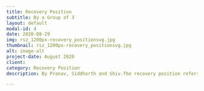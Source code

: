 ```yaml
---
title: Recovery Position
subtitle: By a Group of 3
layout: default
modal-id: 4
date: 2020-08-29
img: rsz_1200px-recovery_positionsvg.jpg 
thumbnail: rsz_1200px-recovery_positionsvg.jpg 
alt: image-alt
project-date: August 2020
client: 
category: Recovery Position
description: By Pranav, Siddharth and Shiv.The recovery position refers to one of a series of variations on a lateral recumbent or three-quarters prone position of the body, in to which an unconscious but breathing casualty can be placed as part of first aid treatment.An unconscious person, a person who is assessed on the Glasgow Coma Scale (GCS) at eight or below, in a supine position (on the back) may not be able to maintain an open airway as a conscious person would. Watch our Video - <a href="https://github.com/muthu-beep/The-Touch-of-life/raw/gh-pages/videos/leftlateral_aka_recoveryPosition_pd_shiv_Siddarth.mp4">Link</a>

---
```

